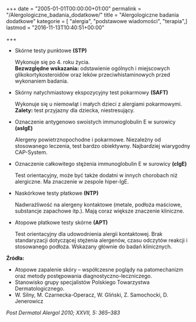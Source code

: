 +++
date = "2005-01-01T00:00:00+01:00"
permalink = "/Alergologiczne_badania_dodatkowe/"
title = "Alergologiczne badania dodatkowe"
kategorie = [ "alergia", "podstawowe wiadomości", "terapia",]
lastmod = "2016-11-13T10:40:51+00:00"

+++

-   Skórne testy punktowe **(STP)**

    Wykonuje się po 4. roku życia.<br/>**Bezwzględne wskazania:** odstawienie ogólnych i miejscowych glikokortykosteroidów oraz leków przeciwhistaminowych przed wykonaniem badania.

-   Skórny natychmiastowy ekspozycyjny test pokarmowy **(SAFT)**

    Wykonuje się u niemowląt i małych dzieci z alergiami pokarmowymi. <br/> **Zalety:** test przyjazny dla dziecka, niestresujący.

-   Oznaczenie antygenowo swoistych immunoglobulin E w surowicy **(asIgE)**

    Alergeny powietrznopochodne i pokarmowe. Niezależny od stosowanego leczenia, test bardzo obiektywny. Najbardziej wiarygodny CAP-System.

-   Oznaczenie całkowitego stężenia immunoglobulin E w surowicy **(cIgE)**

    Test orientacyjny, może być także dodatni w innych chorobach niż alergiczne. Ma znaczenie w zespole hiper-IgE.

-   Naskórkowe testy płatkowe **(NTP)**

    Nadwrażliwość na alergeny kontaktowe (metale, podłoża maściowe, substancje zapachowe itp.). Mają coraz większe znaczenie kliniczne.

-   Atopowe płatkowe testy skórne **(APT)**

    Test orientacyjny dla udowodnienia alergii kontaktowej. Brak standaryzacji dotyczącej stężenia alergenów, czasu odczytów reakcji i stosowanego podłoża. Wskazany głównie do badań klinicznych.

**Źródła:**

-   Atopowe zapalenie skóry – współczesne poglądy na patomechanizm oraz metody postępowania diagnostyczno-leczniczego.
-   Stanowisko grupy specjalistów Polskiego Towarzystwa Dermatologicznego.
-   W. Silny, M. Czarnecka-Operacz, W. Gliński, Z. Samochocki, D. Jenerowicz

*Post Dermatol Alergol 2010; XXVII, 5: 365–383*

